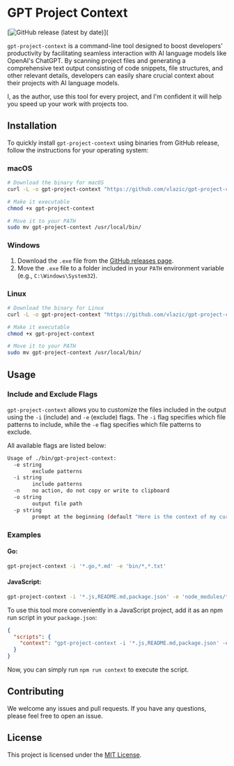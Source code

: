 # GPT Project Context

[![GitHub release (latest by date)](https://img.shields.io/github/v/release/vlazic/gpt-project-context)](

`gpt-project-context` is a command-line tool designed to boost developers' productivity by facilitating seamless interaction with AI language models like OpenAI's ChatGPT. By scanning project files and generating a comprehensive text output consisting of code snippets, file structures, and other relevant details, developers can easily share crucial context about their projects with AI language models.

I, as the author, use this tool for every project, and I'm confident it will help you speed up your work with projects too.

## Installation

To quickly install `gpt-project-context` using binaries from GitHub release, follow the instructions for your operating system:

### macOS

```sh
# Download the binary for macOS
curl -L -o gpt-project-context "https://github.com/vlazic/gpt-project-context/releases/download/v1.0.1/gpt-project-context-macos"

# Make it executable
chmod +x gpt-project-context

# Move it to your PATH
sudo mv gpt-project-context /usr/local/bin/
```

### Windows

1. Download the `.exe` file from the [GitHub releases page](https://github.com/vlazic/gpt-project-context/releases).
2. Move the `.exe` file to a folder included in your `PATH` environment variable (e.g., `C:\Windows\System32`).

### Linux

```sh
# Download the binary for Linux
curl -L -o gpt-project-context "https://github.com/vlazic/gpt-project-context/releases/download/v1.0.1/gpt-project-context-linux"

# Make it executable
chmod +x gpt-project-context

# Move it to your PATH
sudo mv gpt-project-context /usr/local/bin/
```

## Usage

### Include and Exclude Flags

`gpt-project-context` allows you to customize the files included in the output using the `-i` (include) and `-e` (exclude) flags. The `-i` flag specifies which file patterns to include, while the `-e` flag specifies which file patterns to exclude.

All available flags are listed below:

```sh
Usage of ./bin/gpt-project-context:
  -e string
        exclude patterns
  -i string
        include patterns
  -n    no action, do not copy or write to clipboard
  -o string
        output file path
  -p string
        prompt at the beginning (default "Here is the context of my current project. Just respond with 'OK' and wait for the instructions:")
```

### Examples

#### Go:

```sh
gpt-project-context -i '*.go,*.md' -e 'bin/*,*.txt'
```

#### JavaScript:

```sh
gpt-project-context -i '*.js,README.md,package.json' -e 'node_modules/*'
```

To use this tool more conveniently in a JavaScript project, add it as an npm run script in your `package.json`:

```json
{
  "scripts": {
    "context": "gpt-project-context -i '*.js,README.md,package.json' -e 'node_modules/*'"
  }
}
```

Now, you can simply run `npm run context` to execute the script.

## Contributing

We welcome any issues and pull requests. If you have any questions, please feel free to open an issue.

## License

This project is licensed under the [MIT License](LICENSE).
